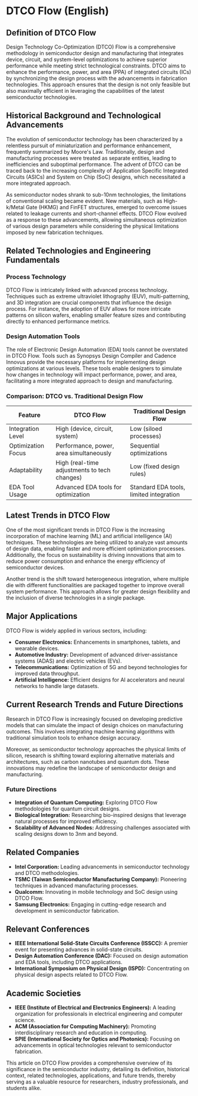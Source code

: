 # DTCO Flow (English)

## Definition of DTCO Flow

Design Technology Co-Optimization (DTCO) Flow is a comprehensive methodology in semiconductor design and manufacturing that integrates device, circuit, and system-level optimizations to achieve superior performance while meeting strict technological constraints. DTCO aims to enhance the performance, power, and area (PPA) of integrated circuits (ICs) by synchronizing the design process with the advancements in fabrication technologies. This approach ensures that the design is not only feasible but also maximally efficient in leveraging the capabilities of the latest semiconductor technologies.

## Historical Background and Technological Advancements

The evolution of semiconductor technology has been characterized by a relentless pursuit of miniaturization and performance enhancement, frequently summarized by Moore's Law. Traditionally, design and manufacturing processes were treated as separate entities, leading to inefficiencies and suboptimal performance. The advent of DTCO can be traced back to the increasing complexity of Application Specific Integrated Circuits (ASICs) and System on Chip (SoC) designs, which necessitated a more integrated approach.

As semiconductor nodes shrank to sub-10nm technologies, the limitations of conventional scaling became evident. New materials, such as High-k/Metal Gate (HKMG) and FinFET structures, emerged to overcome issues related to leakage currents and short-channel effects. DTCO Flow evolved as a response to these advancements, allowing simultaneous optimization of various design parameters while considering the physical limitations imposed by new fabrication techniques.

## Related Technologies and Engineering Fundamentals

### Process Technology

DTCO Flow is intricately linked with advanced process technology. Techniques such as extreme ultraviolet lithography (EUV), multi-patterning, and 3D integration are crucial components that influence the design process. For instance, the adoption of EUV allows for more intricate patterns on silicon wafers, enabling smaller feature sizes and contributing directly to enhanced performance metrics.

### Design Automation Tools

The role of Electronic Design Automation (EDA) tools cannot be overstated in DTCO Flow. Tools such as Synopsys Design Compiler and Cadence Innovus provide the necessary platforms for implementing design optimizations at various levels. These tools enable designers to simulate how changes in technology will impact performance, power, and area, facilitating a more integrated approach to design and manufacturing.

### Comparison: DTCO vs. Traditional Design Flow

| Feature              | DTCO Flow                          | Traditional Design Flow           |
|---------------------|------------------------------------|-----------------------------------|
| Integration Level    | High (device, circuit, system)     | Low (siloed processes)            |
| Optimization Focus   | Performance, power, area simultaneously | Sequential optimizations          |
| Adaptability         | High (real-time adjustments to tech changes) | Low (fixed design rules)        |
| EDA Tool Usage       | Advanced EDA tools for optimization | Standard EDA tools, limited integration |

## Latest Trends in DTCO Flow

One of the most significant trends in DTCO Flow is the increasing incorporation of machine learning (ML) and artificial intelligence (AI) techniques. These technologies are being utilized to analyze vast amounts of design data, enabling faster and more efficient optimization processes. Additionally, the focus on sustainability is driving innovations that aim to reduce power consumption and enhance the energy efficiency of semiconductor devices.

Another trend is the shift toward heterogeneous integration, where multiple die with different functionalities are packaged together to improve overall system performance. This approach allows for greater design flexibility and the inclusion of diverse technologies in a single package.

## Major Applications

DTCO Flow is widely applied in various sectors, including:

- **Consumer Electronics:** Enhancements in smartphones, tablets, and wearable devices.
- **Automotive Industry:** Development of advanced driver-assistance systems (ADAS) and electric vehicles (EVs).
- **Telecommunications:** Optimization of 5G and beyond technologies for improved data throughput.
- **Artificial Intelligence:** Efficient designs for AI accelerators and neural networks to handle large datasets.

## Current Research Trends and Future Directions

Research in DTCO Flow is increasingly focused on developing predictive models that can simulate the impact of design choices on manufacturing outcomes. This involves integrating machine learning algorithms with traditional simulation tools to enhance design accuracy.

Moreover, as semiconductor technology approaches the physical limits of silicon, research is shifting toward exploring alternative materials and architectures, such as carbon nanotubes and quantum dots. These innovations may redefine the landscape of semiconductor design and manufacturing.

### Future Directions

- **Integration of Quantum Computing:** Exploring DTCO Flow methodologies for quantum circuit designs.
- **Biological Integration:** Researching bio-inspired designs that leverage natural processes for improved efficiency.
- **Scalability of Advanced Nodes:** Addressing challenges associated with scaling designs down to 3nm and beyond.

## Related Companies

- **Intel Corporation:** Leading advancements in semiconductor technology and DTCO methodologies.
- **TSMC (Taiwan Semiconductor Manufacturing Company):** Pioneering techniques in advanced manufacturing processes.
- **Qualcomm:** Innovating in mobile technology and SoC design using DTCO Flow.
- **Samsung Electronics:** Engaging in cutting-edge research and development in semiconductor fabrication.

## Relevant Conferences

- **IEEE International Solid-State Circuits Conference (ISSCC):** A premier event for presenting advances in solid-state circuits.
- **Design Automation Conference (DAC):** Focused on design automation and EDA tools, including DTCO applications.
- **International Symposium on Physical Design (ISPD):** Concentrating on physical design aspects related to DTCO Flow.

## Academic Societies

- **IEEE (Institute of Electrical and Electronics Engineers):** A leading organization for professionals in electrical engineering and computer science.
- **ACM (Association for Computing Machinery):** Promoting interdisciplinary research and education in computing.
- **SPIE (International Society for Optics and Photonics):** Focusing on advancements in optical technologies relevant to semiconductor fabrication. 

This article on DTCO Flow provides a comprehensive overview of its significance in the semiconductor industry, detailing its definition, historical context, related technologies, applications, and future trends, thereby serving as a valuable resource for researchers, industry professionals, and students alike.